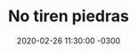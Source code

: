 ---
layout: post
category: Coqueto Escenario
date: 2020-02-26 11:30:00 -0300
title: No tiren piedras
image: https://oceano.uy/api/images/programas/Abrepalabra/5e55ed5696fd7.jpeg
summary: Lubo Adusto y un análisis pormenorizado de lo que pasó en el asentamiento Aquiles Lanza con Laura Raffo. De yapa, columna de carnaval con las críticas a Lacalle Pou, que tiene en su despacho un conejo de Duracell. ¿Sensaciones? Además el panorama deportivo
file: https://audios.oceanofm.com/programas/20-02-26coquetoescenario.mp3
duration: 26:58
oceanourl: https://oceano.uy/abrepalabra/coqueto-escenario/20942-no-tiren-piedras
---